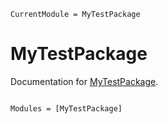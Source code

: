 ```@meta
CurrentModule = MyTestPackage
```

# MyTestPackage

Documentation for [MyTestPackage](https://github.com/fieldofnodes/MyTestPackage.jl).

```@index
```

```@autodocs
Modules = [MyTestPackage]
```
